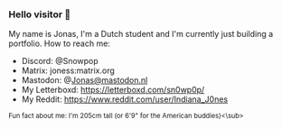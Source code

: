### Hello visitor 👋

My name is Jonas, I'm a Dutch student and I'm currently just building a portfolio.
How to reach me:
- Discord: @Snowpop
- Matrix: joness:matrix.org
- Mastodon: @Jonas@mastodon.nl
- My Letterboxd: https://letterboxd.com/sn0wp0p/
- My Reddit: https://www.reddit.com/user/Indiana_J0nes

<sub>Fun fact about me: I'm 205cm tall (or 6'9" for the American buddies)<\sub>
